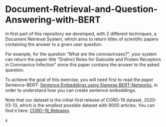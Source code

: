 # Document-Retrieval-and-Question-Answering-with-BERT

In first part of this repository we developed, with 2 different techniques, a Document Retrieval System, which aims to return titles of scientific
papers containing the answer to a given user question. 

For example, for the question “What are the coronaviruses?”, your system can return the
paper title “Distinct Roles for Sialoside and Protein Receptors in Coronavirus Infection”
since this paper contains the answer to the asked question.

To achieve the goal of this exercise, you will need first to read the paper Sentence-BERT:
[Sentence Embeddings using Siamese BERT-Networks](https://arxiv.org/pdf/1908.10084.pdf), in order to understand how you
can create sentence embeddings.

Note that our dataset is the initial-first release of CORD-19 dataset, 2020-03-13, which is the smallest possible dataset with 9000 articles. 
You can find it here: [CORD-19_Releases](https://ai2-semanticscholar-cord-19.s3-us-west-2.amazonaws.com/historical_releases.html)

s
